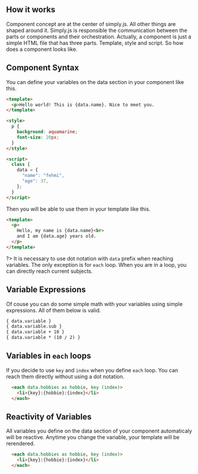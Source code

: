 ## How it works

Component concept are at the center of simply.js. All other things are shaped around it. Simply.js is responsible the communication between the parts or components and their orchestration. Actually, a component is just a simple HTML file that has three parts. Template, style and script. So how does a component looks like.

## Component Syntax

You can define your variables on the data section in your component like this.

```html
<template>
  <p>Hello world! This is {data.name}. Nice to meet you.
</template>

<style>
  p {
    background: aquamarine;
    font-size: 20px;
  }
</style>

<script>
  class {
    data = {
      "name": "fehmi",
      "age": 37,
    };
  }
</script>
```

Then you will be able to use them in your template like this.

```html
<template>
  <p>
    Hello, my name is {data.name}<br>
    and I am {data.age} years old.
  </p>
</template>
```

?> It is necessary to use dot notation with `data` prefix when reaching variables. The only exception is for `each` loop. When you are in a loop, you can directly reach current subjects.

## Variable Expressions

Of couse you can do some simple math with your variables using simple expressions. All of them below is valid.

```html
{ data.variable }
{ data.variable.sub }
{ data.variable + 10 }
{ data.variable * (10 / 2) }
```

## Variables in `each` loops

If you decide to use `key` and `index` when you define `each` loop. You can reach them directly without using a dot notation.

```html
  <each data.hobbies as hobbie, key (index)>
    <li>{key}:{hobbie}:{index}</li>
  </each>
```

## Reactivity of Variables

All variables you define on the data section of your component automaticaly will be reactive. Anytime you change the variable, your template will be rerendered.

```html
  <each data.hobbies as hobbie, key (index)>
    <li>{key}:{hobbie}:{index}</li>
  </each>
```

